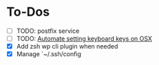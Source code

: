 # To-Dos

- [ ] TODO: postfix service
- [ ] TODO: [Automate setting keyboard keys on OSX](https://gist.github.com/j05h/403148e8ec3c74fe7f7a)
- [x] Add zsh wp cli plugin when needed
- [x] Manage `~/.ssh/config

